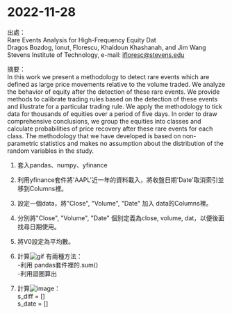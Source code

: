 # 2022-11-28
出處：  
Rare Events Analysis for High-Frequency Equity Dat  
Dragos Bozdog, Ionut¸ Florescu, Khaldoun Khashanah, and Jim Wang  
Stevens Institute of Technology, e-mail: ifloresc@stevens.edu  

摘要：  
In this work we present a methodology to detect rare events which are defined as large price movements relative to the volume traded. We analyze the behavior of equity after the detection of these rare events. We provide methods to calibrate trading rules based on the detection of these events and illustrate for a particular trading rule. We apply the methodology to tick data for thousands of equities over a period of five days. In order to draw comprehensive conclusions, we group the equities into classes and calculate probabilities of price recovery after these rare events for each class. The methodology that we have developed is based on non-parametric statistics and makes no assumption about the distribution of the random variables in the study.

1. 套入pandas、numpy、yfinance  
2. 利用yfinance套件將'AAPL'近一年的資料載入，將收盤日期'Date'取消索引並移到Columns裡。
3. 設定一個data，將"Close", "Volume", "Date" 加入 data的Columns裡。  
5. 分別將"Close", "Volume", "Date" 個別定義為close, volume, dat，以便後面找尋日期使用。
6. 將V0設定為平均數。  
7. 計算![gif](https://user-images.githubusercontent.com/119159610/204538794-ae57522f-5458-4de7-8932-943f3cc577bb.gif) 有兩種方法：  
      -利用 pandas套件裡的.sum()  
      -利用迴圈算出  
      
7. 計算![image](https://user-images.githubusercontent.com/119159610/204542184-79eb9222-fde6-4e26-a5c0-37bd5a2ca18c.png)：  
        s_diff = []  
        s_date = []  
      
